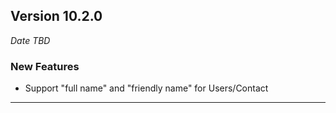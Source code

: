 
## Version 10.2.0
_Date TBD_

### New Features
* Support "full name" and "friendly name" for Users/Contact

---

